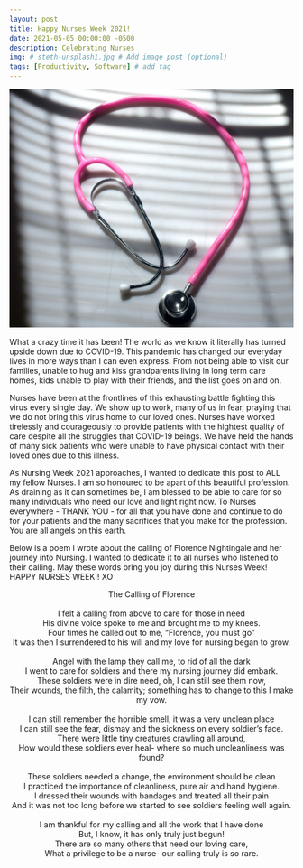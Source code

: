 ```yaml
---
layout: post
title: Happy Nurses Week 2021! 
date: 2021-05-05 00:00:00 -0500
description: Celebrating Nurses
img: # steth-unsplash1.jpg # Add image post (optional)
tags: [Productivity, Software] # add tag
---
```

![Stethoscope](/assets/img/steth-unsplash1.jpg)

What a crazy time it has been! The world as we know it literally has turned upside down due to COVID-19. 
This pandemic has changed our everyday lives in more ways than I can even express. From not being able to visit our 
families, unable to hug and kiss grandparents living in long term care homes, kids unable to play with their friends,
and the list goes on and on. 

Nurses have been at the frontlines of this exhausting battle fighting this virus every single day. We show up to work, many of
us in fear, praying that we do not bring this virus home to our loved ones. Nurses have worked tirelessly and courageously to provide
patients with the hightest quality of care despite all the struggles that COVID-19 beings. We have held the hands of many sick patients 
who were unable to have physical contact with their loved ones due to this illness. 

As Nursing Week 2021 approaches, I wanted to dedicate this post to ALL my fellow Nurses. I am so honoured to be apart
of this beautiful profession. As draining as it can sometimes be, I am blessed to be able to care for so many individuals
who need our love and light right now. To Nurses everywhere - THANK YOU - for all that you have done and continue to do for your patients and the many
sacrifices that you make for the profession. You are all angels on this earth. 

Below is a poem I wrote about the calling of Florence Nightingale and her journey into Nursing. I wanted to dedicate it to all 
nurses who listened to their calling. May these words bring you joy during this Nurses Week! HAPPY NURSES WEEK!! XO



<p align="center">
The Calling of Florence<br>
<br>
I felt a calling from above to care for those in need<br>
His divine voice spoke to me and brought me to my knees.<br>
Four times he called out to me, “Florence, you must go”<br>
It was then I surrendered to his will and my love for nursing began to grow.<br>
<br>
Angel with the lamp they call me, to rid of all the dark<br>
I went to care for soldiers and there my nursing journey did embark.<br>
These soldiers were in dire need, oh, I can still see them now,<br>
Their wounds, the filth, the calamity; something has to change to this I make my vow.<br>
<br>  
I can still remember the horrible smell, it was a very unclean place<br>
I can still see the fear, dismay and the sickness on every soldier’s face.<br>
There were little tiny creatures crawling all around,<br>
How would these soldiers ever heal- where so much uncleanliness was found?<br>
<br>  
These soldiers needed a change, the environment should be clean<br>
I practiced the importance of cleanliness, pure air and hand hygiene.<br>
I dressed their wounds with bandages and treated all their pain<br>
And it was not too long before we started to see soldiers feeling well again.<br>
<br>
I am thankful for my calling and all the work that I have done<br>
But, I know, it has only truly just begun!<br>
There are so many others that need our loving care,<br>
What a privilege to be a nurse- our calling truly is so rare.</p>

